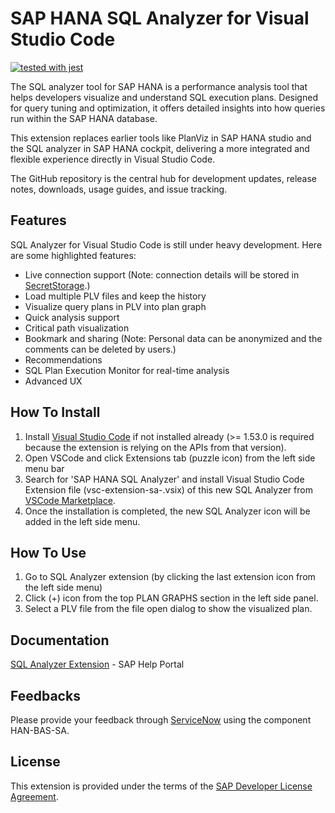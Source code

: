 # SAP HANA SQL Analyzer for Visual Studio Code

[![tested with jest](https://img.shields.io/badge/tested_with-jest-99424f.svg?logo=jest)](https://github.com/facebook/jest)

The SQL analyzer tool for SAP HANA is a performance analysis tool that helps developers visualize and understand SQL execution plans. Designed for query tuning and optimization, it offers detailed insights into how queries run within the SAP HANA database.

This extension replaces earlier tools like PlanViz in SAP HANA studio and the SQL analyzer in SAP HANA cockpit, delivering a more integrated and flexible experience directly in Visual Studio Code.

The GitHub repository is the central hub for development updates, release notes, downloads, usage guides, and issue tracking.

## Features

SQL Analyzer for Visual Studio Code is still under heavy development. Here are some highlighted features:

- Live connection support (Note: connection details will be stored in [SecretStorage](https://code.visualstudio.com/updates/v1_53#_secrets-api).)
- Load multiple PLV files and keep the history
- Visualize query plans in PLV into plan graph
- Quick analysis support
- Critical path visualization
- Bookmark and sharing (Note: Personal data can be anonymized and the comments can be deleted by users.)
- Recommendations
- SQL Plan Execution Monitor for real-time analysis
- Advanced UX

## How To Install

1. Install [Visual Studio Code](https://code.visualstudio.com) if not installed already (>= 1.53.0 is required because the extension is relying on the APIs from that version).
1. Open VSCode and click Extensions tab (puzzle icon) from the left side menu bar
1. Search for 'SAP HANA SQL Analyzer' and install Visual Studio Code Extension file (vsc-extension-sa-<ver>.vsix) of this new SQL Analyzer from [VSCode Marketplace](https://marketplace.visualstudio.com/items?itemName=SAPSE.vsc-extension-sa).
1. Once the installation is completed, the new SQL Analyzer icon will be added in the left side menu.

## How To Use

1. Go to SQL Analyzer extension (by clicking the last extension icon from the left side menu)
1. Click (+) icon from the top PLAN GRAPHS section in the left side panel.
1. Select a PLV file from the file open dialog to show the visualized plan.

## Documentation

[SQL Analyzer Extension](https://help.sap.com/docs/HANA_SQL_ANALYZER) - SAP Help Portal

## Feedbacks

Please provide your feedback through [ServiceNow](https://itsm.services.sap/now/workspace/agent/record/u_sap_component/b1b0603e1bb3d4d0ddab74049b4bcbda/params/selected-tab-index/3) using the component HAN-BAS-SA.

## License  
This extension is provided under the terms of the [SAP Developer License Agreement](https://tools.hana.ondemand.com/developer-license-3_2.txt).
